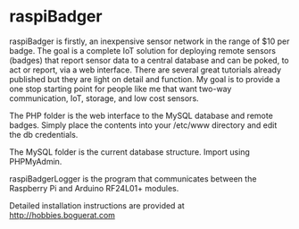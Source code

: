 raspiBadger 
===========

raspiBadger is firstly, an inexpensive sensor network in the range of $10 per badge.  The goal is a complete IoT solution for deploying remote sensors (badges) that report sensor data to a central database and can be poked, to act or report, via a web interface.  There are several great tutorials already published but they are light on detail and function.  My goal is to provide a one stop starting point for people like me that want two-way communication, IoT, storage, and low cost sensors.

The PHP folder is the web interface to the MySQL database and remote badges.  Simply place the contents into your /etc/www directory and edit the db credentials.

The MySQL folder is the current database structure.  Import using PHPMyAdmin.

raspiBadgerLogger is the program that communicates between the Raspberry Pi and Arduino RF24L01+ modules.

Detailed installation instructions are provided at http://hobbies.boguerat.com
